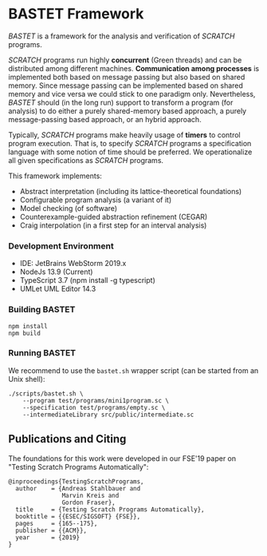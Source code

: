 # BASTET Framework

*BASTET* is a framework for the analysis and verification of *SCRATCH* programs.

*SCRATCH* programs run highly **concurrent** (Green threads) and can be distributed 
among different machines. **Communication among processes** is implemented both based 
on message passing but also based on shared memory. Since message passing can
be implemented based on shared memory and vice versa we could stick
to one paradigm only. Nevertheless, *BASTET* should (in the long run) support
to transform a program (for analysis) to do either a purely shared-memory
based approach, a purely message-passing based approach, or an hybrid approach.

Typically, *SCRATCH* programs make heavily usage of **timers** to control program execution.
That is, to specify *SCRATCH* programs a specification language with some notion
of time should be preferred. We operationalize all given specifications as 
*SCRATCH* programs. 

This framework implements:
- Abstract interpretation (including its lattice-theoretical foundations)
- Configurable program analysis (a variant of it)
- Model checking (of software)
- Counterexample-guided abstraction refinement (CEGAR)
- Craig interpolation (in a first step for an interval analysis)


### Development Environment

- IDE: JetBrains WebStorm 2019.x
- NodeJs 13.9 (Current)
- TypeScript 3.7 (npm install -g typescript)
- UMLet UML Editor 14.3


### Building BASTET

```
npm install
npm build
```

### Running BASTET

We recommend to use the `bastet.sh` wrapper script (can be started from an Unix shell):

```
./scripts/bastet.sh \
    --program test/programs/mini1program.sc \
    --specification test/programs/empty.sc \
    --intermediateLibrary src/public/intermediate.sc
```

## Publications and Citing

The foundations for this work were developed in our FSE'19 paper on "Testing
Scratch Programs Automatically":

```
@inproceedings{TestingScratchPrograms,
  author    = {Andreas Stahlbauer and
               Marvin Kreis and
               Gordon Fraser},
  title     = {Testing Scratch Programs Automatically},
  booktitle = {{ESEC/SIGSOFT} {FSE}},
  pages     = {165--175},
  publisher = {{ACM}},
  year      = {2019}
}
```
